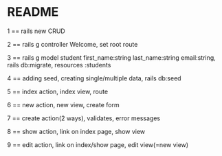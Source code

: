 # README

1 == rails new CRUD

2 == rails g controller Welcome,
     set root route

3 == rails g model student first_name:string last_name:string email:string,
     rails db:migrate,
     resources :students

4 == adding seed,
     creating single/multiple data,
     rails db:seed

5 == index action,
     index view,
     route

6 == new action,
     new view,
     create form

7 == create action(2 ways),
     validates,
     error messages 

8 == show action,
     link on index page,
     show view


9 == edit action,
     link on index/show page,
     edit view(=new view)

